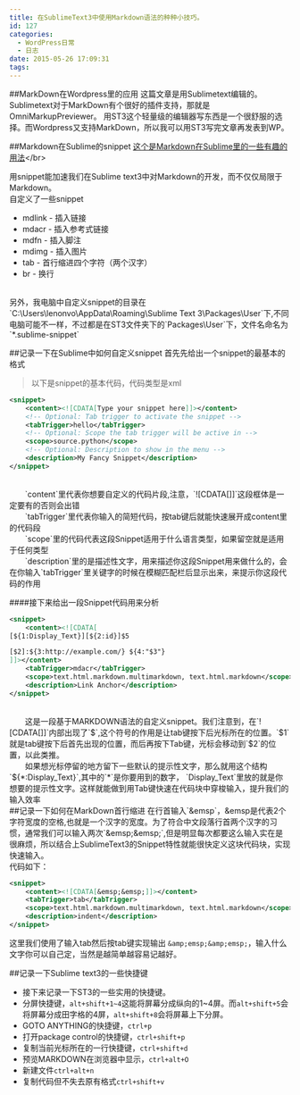 ```yaml
---
title: 在SublimeText3中使用Markdown语法的种种小技巧。
id: 127
categories:
  - WordPress日常
  - 日志
date: 2015-05-26 17:09:31
tags:
---
```


##MarkDown在Wordpress里的应用
这篇文章是用Sublimetext编辑的。Sublimetext对于MarkDown有个很好的插件支持，那就是OmniMarkupPreviewer。 用ST3这个轻量级的编辑器写东西是一个很舒服的选择。而Wordpress又支持MarkDown，所以我可以用ST3写完文章再发表到WP。

##Markdown在Sublime的snippet
[这个是Markdown在Sublime里的一些有趣的用法](http://blog.leanote.com/post/54bfa17b8404f03097000000 "http://blog.leanote.com/post/54bfa17b8404f03097000000")</br>

用snippet能加速我们在Sublime text3中对Markdown的开发，而不仅仅局限于Markdown。</br>
自定义了一些snippet </br>

*   mdlink - 插入链接
*   mdacr - 插入参考式链接
*   mdfn - 插入脚注
*   mdimg - 插入图片
*   tab - 首行缩进四个字符（两个汉字）
*   br - 换行

</br>
另外，我电脑中自定义snippet的目录在`C:\Users\lenonvo\AppData\Roaming\Sublime Text 3\Packages\User`下,不同电脑可能不一样，不过都是在ST3文件夹下的`Packages\User`下，文件名命名为`*.sublime-snippet`

##记录一下在Sublime中如何自定义snippet
首先先给出一个snippet的最基本的格式

> 以下是snippet的基本代码，代码类型是xml

```xml
<snippet>
    <content><![CDATA[Type your snippet here]]></content>
    <!-- Optional: Tab trigger to activate the snippet -->
    <tabTrigger>hello</tabTrigger>
    <!-- Optional: Scope the tab trigger will be active in -->
    <scope>source.python</scope>
    <!-- Optional: Description to show in the menu -->
    <description>My Fancy Snippet</description>
</snippet>
```


</br>
&emsp;&emsp;`content`里代表你想要自定义的代码片段,注意，`![CDATA[]]`这段框体是一定要有的否则会出错</br>
&emsp;&emsp;`tabTrigger`里代表你输入的简短代码，按tab键后就能快速展开成content里的代码段 </br>
&emsp;&emsp;`scope`里的代码代表这段Snippet适用于什么语言类型，如果留空就是适用于任何类型 </br>
&emsp;&emsp;`description`里的是描述性文字，用来描述你这段Snippet用来做什么的，会在你输入`tabTrigger`里关键字的时候在模糊匹配栏后显示出来，来提示你这段代码的作用 </br>

####接下来给出一段Snippet代码用来分析

```xml
<snippet>
    <content><![CDATA[
[${1:Display_Text}][${2:id}]$5

[$2]:${3:http://example.com/} ${4:"$3"}
]]></content>
    <tabTrigger>mdacr</tabTrigger>
    <scope>text.html.markdown.multimarkdown, text.html.markdown</scope>
    <description>Link Anchor</description>
</snippet>
```

</br>
&emsp;&emsp;这是一段基于MARKDOWN语法的自定义snippet。我们注意到，在`![CDATA[]]`内部出现了`$`,这个符号的作用是让tab键按下后光标所在的位置。`$1`就是tab键按下后首先出现的位置，而后再按下Tab键，光标会移动到`$2`的位置，以此类推。 </br>
&emsp;&emsp;如果想光标停留的地方留下一些默认的提示性文字，那么就用这个结构`${*:Display_Text}`,其中的`*`是你要用到的数字，
`Display_Text`里放的就是你想要的提示性文字。这样就能做到用Tab键快速在代码块中穿梭输入，提升我们的输入效率

</br>
##记录一下如何在MarkDown首行缩进
在行首输入`&amp;emsp`，&amp;emsp是代表2个字符宽度的空格,也就是一个汉字的宽度。为了符合中文段落行首两个汉字的习惯，通常我们可以输入两次`&amp;emsp;&amp;emsp;`,但是明显每次都要这么输入实在是很麻烦，所以结合上SublimeText3的Snippet特性就能很快定义这块代码块，实现快速输入。 </br>
代码如下： </br>

```xml
<snippet>
    <content><![CDATA[&emsp;&emsp;]]></content>
    <tabTrigger>tab</tabTrigger>
    <scope>text.html.markdown.multimarkdown, text.html.markdown</scope>
    <description>indent</description>
</snippet>
```

这里我们使用了输入tab然后按tab键实现输出 `&amp;emsp;&amp;emsp;`，输入什么文字你可以自己定，当然是越简单越容易记越好。
</br>

##记录一下Sublime text3的一些快捷键
* 接下来记录一下ST3的一些实用的快捷键。</br>
* 分屏快捷键，`alt+shift+1~4`这能将屏幕分成纵向的1~4屏。而`alt+shift+5`会将屏幕分成田字格的4屏，`alt+shift+8`会将屏幕上下分屏。 </br>
* GOTO ANYTHING的快捷键，`ctrl+p` </br>
* 打开package control的快捷键，`ctrl+shift+p`</br>
* 复制当前光标所在的一行快捷键，`ctrl+shift+d`</br> 
* 预览MARKDOWN在浏览器中显示，`ctrl+alt+O`</br>
* 新建文件`ctrl+alt+n`</br>
* 复制代码但不失去原有格式`ctrl+shift+v`</br>
